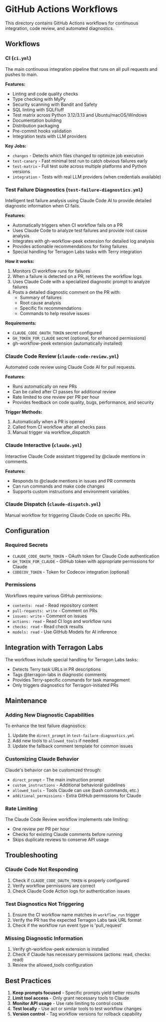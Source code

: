 # GitHub Actions Workflows

This directory contains GitHub Actions workflows for continuous integration, code review, and automated diagnostics.

## Workflows

### CI (`ci.yml`)
The main continuous integration pipeline that runs on all pull requests and pushes to main.

**Features:**
- Linting and code quality checks
- Type checking with MyPy
- Security scanning with Bandit and Safety
- SQL linting with SQLFluff
- Test matrix across Python 3.12/3.13 and Ubuntu/macOS/Windows
- Documentation building
- Distribution packaging
- Pre-commit hooks validation
- Integration tests with LLM providers

**Key Jobs:**
- `changes` - Detects which files changed to optimize job execution
- `test-canary` - Fast minimal test run to catch obvious failures early
- `test-matrix` - Full test suite across multiple platforms and Python versions
- `integration` - Tests with real LLM providers (when credentials available)

### Test Failure Diagnostics (`test-failure-diagnostics.yml`)
Intelligent test failure analysis using Claude Code AI to provide detailed diagnostic information when CI fails.

**Features:**
- Automatically triggers when CI workflow fails on a PR
- Uses Claude Code to analyze test failures and provide root cause analysis
- Integrates with gh-workflow-peek extension for detailed log analysis
- Provides actionable recommendations for fixing failures
- Special handling for Terragon Labs tasks with Terry integration

**How it works:**
1. Monitors CI workflow runs for failures
2. When a failure is detected on a PR, retrieves the workflow logs
3. Uses Claude Code with a specialized diagnostic prompt to analyze failures
4. Posts a detailed diagnostic comment on the PR with:
   - Summary of failures
   - Root cause analysis
   - Specific fix recommendations
   - Commands to help resolve issues

**Requirements:**
- `CLAUDE_CODE_OAUTH_TOKEN` secret configured
- `GH_TOKEN_FOR_CLAUDE` secret (optional, for enhanced permissions)
- gh-workflow-peek extension (automatically installed)

### Claude Code Review (`claude-code-review.yml`)
Automated code review using Claude Code AI for pull requests.

**Features:**
- Runs automatically on new PRs
- Can be called after CI passes for additional review
- Rate limited to one review per PR per hour
- Provides feedback on code quality, bugs, performance, and security

**Trigger Methods:**
1. Automatically when a PR is opened
2. Called from CI workflow after all checks pass
3. Manual trigger via workflow_dispatch

### Claude Interactive (`claude.yml`)
Interactive Claude Code assistant triggered by @claude mentions in comments.

**Features:**
- Responds to @claude mentions in issues and PR comments
- Can run commands and make code changes
- Supports custom instructions and environment variables

### Claude Dispatch (`claude-dispatch.yml`)
Manual workflow for triggering Claude Code on specific PRs.

## Configuration

### Required Secrets

- `CLAUDE_CODE_OAUTH_TOKEN` - OAuth token for Claude Code authentication
- `GH_TOKEN_FOR_CLAUDE` - GitHub token with appropriate permissions for Claude
- `CODECOV_TOKEN` - Token for Codecov integration (optional)

### Permissions

Workflows require various GitHub permissions:
- `contents: read` - Read repository content
- `pull-requests: write` - Comment on PRs
- `issues: write` - Comment on issues
- `actions: read` - Read CI logs and workflow runs
- `checks: read` - Read check results
- `models: read` - Use GitHub Models for AI inference

## Integration with Terragon Labs

The workflows include special handling for Terragon Labs tasks:
- Detects Terry task URLs in PR descriptions
- Tags @terragon-labs in diagnostic comments
- Provides Terry-specific commands for task management
- Only triggers diagnostics for Terragon-initiated PRs

## Maintenance

### Adding New Diagnostic Capabilities

To enhance the test failure diagnostics:
1. Update the `direct_prompt` in `test-failure-diagnostics.yml`
2. Add new tools to `allowed_tools` if needed
3. Update the fallback comment template for common issues

### Customizing Claude Behavior

Claude's behavior can be customized through:
- `direct_prompt` - The main instruction prompt
- `custom_instructions` - Additional behavioral guidelines
- `allowed_tools` - Tools Claude can use (bash commands, etc.)
- `additional_permissions` - Extra GitHub permissions for Claude

### Rate Limiting

The Claude Code Review workflow implements rate limiting:
- One review per PR per hour
- Checks for existing Claude comments before running
- Skips duplicate reviews to conserve API usage

## Troubleshooting

### Claude Code Not Responding
1. Check if `CLAUDE_CODE_OAUTH_TOKEN` is properly configured
2. Verify workflow permissions are correct
3. Check Claude Code Action logs for authentication issues

### Test Diagnostics Not Triggering
1. Ensure the CI workflow name matches in `workflow_run` trigger
2. Verify the PR has the expected Terragon Labs task URL format
3. Check if the workflow run event type is 'pull_request'

### Missing Diagnostic Information
1. Verify gh-workflow-peek extension is installed
2. Check if Claude has necessary permissions (actions: read, checks: read)
3. Review the allowed_tools configuration

## Best Practices

1. **Keep prompts focused** - Specific prompts yield better results
2. **Limit tool access** - Only grant necessary tools to Claude
3. **Monitor API usage** - Use rate limiting to control costs
4. **Test locally** - Use act or similar tools to test workflow changes
5. **Version control** - Tag workflow versions for rollback capability
